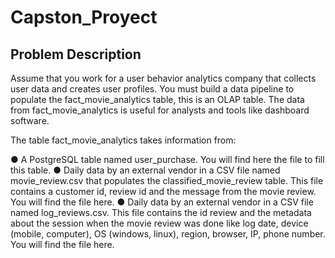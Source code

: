 # Capston_Proyect

## Problem Description

Assume that you work for a user behavior analytics company that collects user data and creates user profiles. You must build a data pipeline to populate the fact_movie_analytics table, this is an OLAP table. The data from fact_movie_analytics is useful for analysts and tools like dashboard software.

The table fact_movie_analytics takes information from:

● A PostgreSQL table named user_purchase. You will find here the file to fill this table.
● Daily data by an external vendor in a CSV file named movie_review.csv that populates the classified_movie_review table. This file contains a customer id, review id and the message from the movie review. You will find the file here.
● Daily data by an external vendor in a CSV file named log_reviews.csv. This file contains the id review and the metadata about the session when the movie review was done like log date, device (mobile, computer), OS (windows, linux), region, browser, IP, phone number. You will find the file here.
